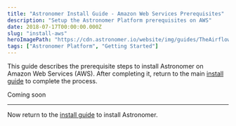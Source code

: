 ```yaml
---
title: "Astronomer Install Guide - Amazon Web Services Prerequisites"
description: "Setup the Astronomer Platform prerequisites on AWS"
date: 2018-07-17T00:00:00.000Z
slug: "install-aws"
heroImagePath: "https://cdn.astronomer.io/website/img/guides/TheAirflowUI_preview.png"
tags: ["Astronomer Platform", "Getting Started"]
---
```


This guide describes the prerequisite steps to install Astronomer on Amazon Web Services (AWS).  After completing it, return to the main [install guide](/guides/install) to complete the process.

Coming soon

---

Now return to the [install guide](/guides/install) to install Astronomer.
